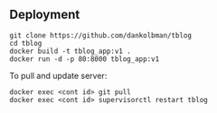 Deployment
----------

    git clone https://github.com/dankolbman/tblog
    cd tblog
    docker build -t tblog_app:v1 .
    docker run -d -p 80:8000 tblog_app:v1

To pull and update server:

    docker exec <cont id> git pull
    docker exec <cont id> supervisorctl restart tblog

